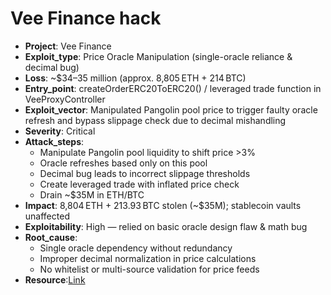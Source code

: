 # Vee Finance hack

- **Project**: Vee Finance
- **Exploit_type**: Price Oracle Manipulation (single-oracle reliance & decimal bug) 
- **Loss**: ~$34–35 million (approx. 8,805 ETH + 214 BTC) 
- **Entry_point**: createOrderERC20ToERC20() / leveraged trade function in VeeProxyController 
- **Exploit_vector**: Manipulated Pangolin pool price to trigger faulty oracle refresh and bypass slippage check due to decimal mishandling 
- **Severity**: Critical
- **Attack_steps**:
    - Manipulate Pangolin pool liquidity to shift price >3%
    - Oracle refreshes based only on this pool
    - Decimal bug leads to incorrect slippage thresholds
    - Create leveraged trade with inflated price check
    - Drain ~$35M in ETH/BTC
- **Impact**: 8,804 ETH + 213.93 BTC stolen (~$35M); stablecoin vaults unaffected 
- **Exploitability**: High — relied on basic oracle design flaw & math bug
- **Root_cause**:
    - Single oracle dependency without redundancy
    - Improper decimal normalization in price calculations
    - No whitelist or multi-source validation for price feeds 
- **Resource**:[Link](https://www.halborn.com/blog/post/explained-the-vee-finance-hack-september-2021)